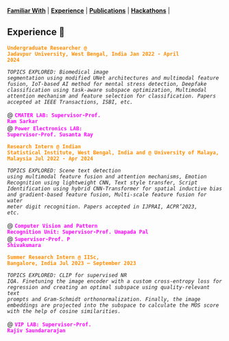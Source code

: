 <link rel="stylesheet" href="style.css">

**[Familiar With](familiar_with.md)** | **[Experience](experience.md)** | **[Publications](publications.md)** | **[Hackathons](hackathons.md)** |

## Experience 💫 <a id="experience"></a>

**<code style="color: #FF8C00">Undergraduate Researcher @ Jadavpur University, West Bengal, India Jan 2022 - April 2024</code>**

*<code style="color: #222">TOPICS EXPLORED: Biomedical image segmentation using modified UNet architectures and multimodal feature fusion,  IoT-based AI method for mental stress detection, Deepfake classification using task-aware subspace optimization, Multimodal attention mechanism and feature selection for classification. Papers accepted at IEEE Transactions, ISBI, etc.</code>*

@ **<code style="color: fuchsia">CMATER LAB: Supervisor-Prof. Ram Sarkar</code>**<br/>
@ **<code style="color: fuchsia">Power Electronics LAB: Supervisor-Prof. Susanta Ray</code>**

**<code style="color: #FF8C00">Research Intern @ Indian Statistical Institute, West Bengal, India and @ University of Malaya, Malaysia Jul 2022 - Apr 2024</code>**

*<code style="color: #222">TOPICS EXPLORED: Scene text detection using multimodal feature fusion and attention mechanisms, Emotion Recognition using lightweight CNN, Text style transfer, Script Identification using hybrid CNN-Transformer for spatial inductive bias and gradient-based feature fusion, Multi-scale feature fusion for water meter digit recognition. Papers accepted in IJPRAI, ACPR’2023, etc.</code>*

@ **<code style="color: fuchsia">Computer Vision and Pattern Recognition Unit: Supervisor-Prof. Umapada Pal</code>**<br/>
@ **<code style="color: fuchsia">Supervisor-Prof. P Shivakumara</code>**

**<code style="color: #FF8C00">Summer Research Intern @ IISc, Bangalore, India Jul 2023 – September 2023</code>**

*<code style="color: #222">TOPICS EXPLORED: CLIP for supervised NR IQA. Finetuning the image encoder with a custom cross-entropy loss for regression and creating an optimal subspace using quality-relevant text prompts and Gram-Schmidt orthonormalization. Finally, the image embeddings are projected into the subspace to calculate the MOS score with the help of cosine similarities.</code>*

@ **<code style="color: fuchsia">VIP LAB: Supervisor-Prof. Rajiv Saundararajan</code>**
